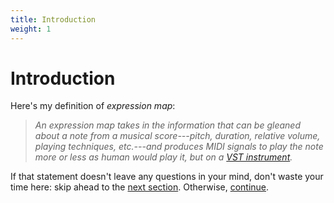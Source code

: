 ```yaml
---
title: Introduction
weight: 1
---
```


# Introduction

Here's my definition of _expression map_:

> _An expression map takes in the information that can be gleaned about a note from a musical score---pitch, duration,
relative volume, playing techniques, etc.---and produces MIDI signals to play the note more or less as
human would play it, but on a [VST instrument](https://en.wikipedia.org/wiki/Virtual_Studio_Technology)._

If that statement doesn't leave any questions in your mind, don't waste your time here:
skip ahead to the [next section](/docs/tool). 
Otherwise, [continue](/docs/introduction/notation/#music-notation).
